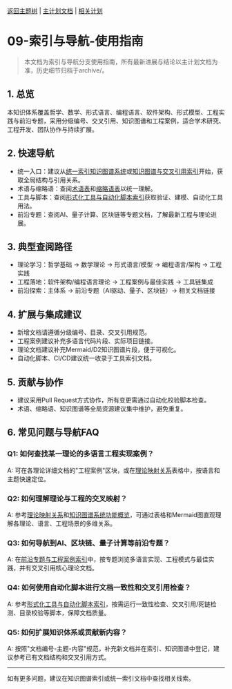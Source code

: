 [返回主题树](../00-主题树与内容索引.md) | [主计划文档](../00-形式化架构理论统一计划.md) | [相关计划](../递归合并计划.md)

# 09-索引与导航-使用指南

> 本文档为索引与导航分支使用指南，所有最新进展与结论以主计划文档为准，历史细节归档于archive/。

## 1. 总览

本知识体系覆盖哲学、数学、形式语言、编程语言、软件架构、形式模型、工程实践与前沿专题，采用分级编号、交叉引用、知识图谱和工程案例，适合学术研究、工程开发、团队协作与持续扩展。

## 2. 快速导航

- 统一入口：建议从[统一索引知识图谱系统](./统一索引知识图谱系统.md)或[知识图谱与交叉引用索引](./知识图谱与交叉引用索引.md)开始，获取全局结构与引用关系。
- 术语与缩略语：查阅[术语表](./术语表.md)和[缩略语表](./缩略语表.md)以统一理解。
- 工具与脚本：查阅[形式化工具与自动化脚本索引](./形式化工具与自动化脚本索引.md)获取验证、建模、自动化工具用法。
- 前沿专题：查阅AI、量子计算、区块链等专题文档，了解最新工程与理论进展。

## 3. 典型查阅路径

- 理论学习：哲学基础 → 数学理论 → 形式语言/模型 → 编程语言/架构 → 工程实践
- 工程落地：软件架构/编程语言理论 → 工程案例与最佳实践 → 工具链集成
- 前沿探索：主体系 → 前沿专题（AI驱动、量子、区块链）→ 相关文档链接

## 4. 扩展与集成建议

- 新增文档请遵循分级编号、目录、交叉引用规范。
- 工程案例建议补充多语言代码片段、实际项目链接。
- 理论文档建议补充Mermaid/D2知识图谱片段，便于可视化。
- 自动化脚本、CI/CD建议统一收录于工具索引文档。

## 5. 贡献与协作

- 建议采用Pull Request方式协作，所有变更需通过自动化校验脚本检查。
- 术语、缩略语、知识图谱等全局资源建议集中维护，避免重复。

## 6. 常见问题与导航FAQ

### Q1: 如何查找某一理论的多语言工程实现案例？

A: 可在各理论详细文档的"工程案例"区块，或在[理论映射关系](../07-理论统一与整合/01-理论映射关系.md)表格中，按语言和主题快速定位。

### Q2: 如何理解理论与工程的交叉映射？

A: 参考[理论映射关系](../07-理论统一与整合/01-理论映射关系.md)和[知识图谱系统功能概览](知识图谱系统功能概览.md)，可通过表格和Mermaid图直观理解各理论、语言、工程场景的多维关系。

### Q3: 如何导航到AI、区块链、量子计算等前沿专题？

A: 在[前沿专题与工程案例索引](../07-理论统一与整合/02-前沿专题与工程案例索引.md)中，按专题浏览多语言实现、工程模式与最佳实践，并有交叉引用核心理论文档。

### Q4: 如何使用自动化脚本进行文档一致性和交叉引用检查？

A: 参考[形式化工具与自动化脚本索引](形式化工具与自动化脚本索引.md)，按需运行一致性检查、交叉引用/死链检测、目录校验等脚本，保障文档质量。

### Q5: 如何扩展知识体系或贡献新内容？

A: 按照"文档编号-主题-内容"规范，补充新文档并在索引、知识图谱中登记，建议参考已有文档结构和交叉引用方式。

---
如有更多问题，建议在知识图谱索引或统一索引文档中查找相关线索。
